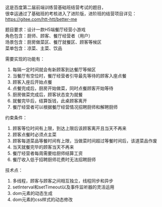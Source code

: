 这是百度第二届前端训练营基础班结营考试的题目，  
很幸运通过了基础班的考核进入了进阶版，进阶班的结营项目详见：https://gitee.com/htt-htt/better-me  

题目要求：设计一款H5端餐厅经营小游戏  
角色包含：厨师、顾客、餐厅经营者（用户）   
场景包含：厨房做菜区、餐厅就餐区、顾客等候区  
菜单包含：凉菜、主菜、饮品  

需要实现的功能有：  
1.	每隔一定时间就会有新顾客到达餐厅等候区  
2.	当餐厅有空位时，餐厅经营者引导最先等待的顾客入座点餐  
3.	顾客入座后开始点餐  
4.	点餐完成后，厨房开始做菜，同时点餐顾客开始等待  
5.	厨房做菜完成后，顾客状态变为就餐  
6.	就餐完毕后，结算饭钱，此桌顾客离开  
7.	餐厅经营者可以根据餐厅经营情况招聘厨师和解聘厨师  

约束条件：  
1.	顾客等位时间有上限，到达上限后该顾客离开且当天不再来  
2.	顾客点餐时必须点主菜  
3.	顾客每道菜品等餐时间有上限，当做菜时间超过等餐时间后，该道菜品作废  
4.	当天就餐完毕的顾客当天不再来  
5.	餐厅经营者每周需要给厨师结算工资  
6.	餐厅收入低于招聘厨师花费时无法招聘厨师  

技术点：  
1.	多线程，顾客与顾客之间相互独立，线程同步和异步  
2.	setInterval和setTimeout以及事件监听器的灵活运用  
3.	dom元素的动态生成  
4.	dom元素的css样式的动态修改  

